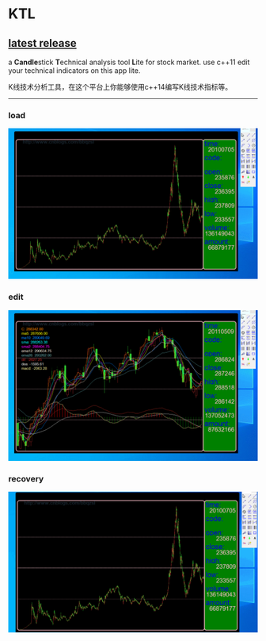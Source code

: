 # KTL
[latest release](https://github.com/bbqz007/KTL/blob/master/bin/KTL%20%5Bzhelper.release.20210827%5D.7z)
----------------------------
a **Candle**stick **T**echnical analysis tool **L**ite for stock market. use c++11 edit your technical indicators on this app lite.

K线技术分析工具，在这个平台上你能够使用c++14编写K线技术指标等。

----------------------------
### load
![img](resources/GIF_KTL_Load.gif)
### edit
![img](resources/GIF_KTL_EDIT.gif)
### recovery
![img](resources/GIF_KTL_RE2.gif)
